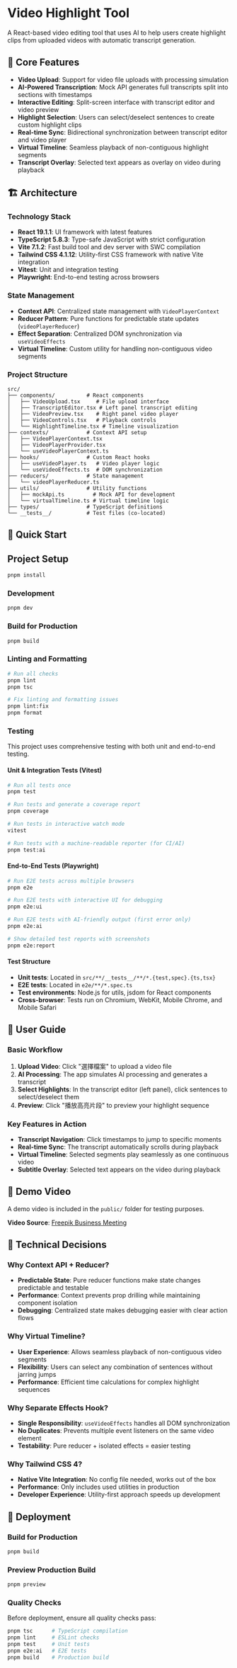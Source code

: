 # Video Highlight Tool

A React-based video editing tool that uses AI to help users create highlight clips from uploaded videos with automatic transcript generation.

## 🎯 Core Features

- **Video Upload**: Support for video file uploads with processing simulation
- **AI-Powered Transcription**: Mock API generates full transcripts split into sections with timestamps
- **Interactive Editing**: Split-screen interface with transcript editor and video preview
- **Highlight Selection**: Users can select/deselect sentences to create custom highlight clips
- **Real-time Sync**: Bidirectional synchronization between transcript editor and video player
- **Virtual Timeline**: Seamless playback of non-contiguous highlight segments
- **Transcript Overlay**: Selected text appears as overlay on video during playback

## 🏗️ Architecture

### Technology Stack

- **React 19.1.1**: UI framework with latest features
- **TypeScript 5.8.3**: Type-safe JavaScript with strict configuration
- **Vite 7.1.2**: Fast build tool and dev server with SWC compilation
- **Tailwind CSS 4.1.12**: Utility-first CSS framework with native Vite integration
- **Vitest**: Unit and integration testing
- **Playwright**: End-to-end testing across browsers

### State Management

- **Context API**: Centralized state management with `VideoPlayerContext`
- **Reducer Pattern**: Pure functions for predictable state updates (`videoPlayerReducer`)
- **Effect Separation**: Centralized DOM synchronization via `useVideoEffects`
- **Virtual Timeline**: Custom utility for handling non-contiguous video segments

### Project Structure

```
src/
├── components/          # React components
│   ├── VideoUpload.tsx     # File upload interface
│   ├── TranscriptEditor.tsx # Left panel transcript editing
│   ├── VideoPreview.tsx    # Right panel video player
│   ├── VideoControls.tsx   # Playback controls
│   └── HighlightTimeline.tsx # Timeline visualization
├── contexts/            # Context API setup
│   ├── VideoPlayerContext.tsx
│   ├── VideoPlayerProvider.tsx
│   └── useVideoPlayerContext.ts
├── hooks/               # Custom React hooks
│   ├── useVideoPlayer.ts   # Video player logic
│   └── useVideoEffects.ts  # DOM synchronization
├── reducers/            # State management
│   └── videoPlayerReducer.ts
├── utils/               # Utility functions
│   ├── mockApi.ts         # Mock API for development
│   └── virtualTimeline.ts # Virtual timeline logic
├── types/               # TypeScript definitions
└── __tests__/           # Test files (co-located)
```

## 🚀 Quick Start

## Project Setup

```sh
pnpm install
```

### Development

```sh
pnpm dev
```

### Build for Production

```sh
pnpm build
```

### Linting and Formatting

```sh
# Run all checks
pnpm lint
pnpm tsc

# Fix linting and formatting issues
pnpm lint:fix
pnpm format
```

### Testing

This project uses comprehensive testing with both unit and end-to-end testing.

#### Unit & Integration Tests (Vitest)

```sh
# Run all tests once
pnpm test

# Run tests and generate a coverage report
pnpm coverage

# Run tests in interactive watch mode
vitest

# Run tests with a machine-readable reporter (for CI/AI)
pnpm test:ai
```

#### End-to-End Tests (Playwright)

```sh
# Run E2E tests across multiple browsers
pnpm e2e

# Run E2E tests with interactive UI for debugging
pnpm e2e:ui

# Run E2E tests with AI-friendly output (first error only)
pnpm e2e:ai

# Show detailed test reports with screenshots
pnpm e2e:report
```

#### Test Structure

- **Unit tests**: Located in `src/**/__tests__/**/*.{test,spec}.{ts,tsx}`
- **E2E tests**: Located in `e2e/**/*.spec.ts`
- **Test environments**: Node.js for utils, jsdom for React components
- **Cross-browser**: Tests run on Chromium, WebKit, Mobile Chrome, and Mobile Safari

## 📖 User Guide

### Basic Workflow

1. **Upload Video**: Click "選擇檔案" to upload a video file
2. **AI Processing**: The app simulates AI processing and generates a transcript
3. **Select Highlights**: In the transcript editor (left panel), click sentences to select/deselect them
4. **Preview**: Click "播放高亮片段" to preview your highlight sequence

### Key Features in Action

- **Transcript Navigation**: Click timestamps to jump to specific moments
- **Real-time Sync**: The transcript automatically scrolls during playback
- **Virtual Timeline**: Selected segments play seamlessly as one continuous video
- **Subtitle Overlay**: Selected text appears on the video during playback

## 🎥 Demo Video

A demo video is included in the `public/` folder for testing purposes.

**Video Source**: [Freepik Business Meeting](https://www.freepik.com/free-video/businessman-explaining-wind-turbine-model-showing-data-graph-meeting-office_175303)

## 🔧 Technical Decisions

### Why Context API + Reducer?

- **Predictable State**: Pure reducer functions make state changes predictable and testable
- **Performance**: Context prevents prop drilling while maintaining component isolation
- **Debugging**: Centralized state makes debugging easier with clear action flows

### Why Virtual Timeline?

- **User Experience**: Allows seamless playback of non-contiguous video segments
- **Flexibility**: Users can select any combination of sentences without jarring jumps
- **Performance**: Efficient time calculations for complex highlight sequences

### Why Separate Effects Hook?

- **Single Responsibility**: `useVideoEffects` handles all DOM synchronization
- **No Duplicates**: Prevents multiple event listeners on the same video element
- **Testability**: Pure reducer + isolated effects = easier testing

### Why Tailwind CSS 4?

- **Native Vite Integration**: No config file needed, works out of the box
- **Performance**: Only includes used utilities in production
- **Developer Experience**: Utility-first approach speeds up development

## 🚀 Deployment

### Build for Production

```sh
pnpm build
```

### Preview Production Build

```sh
pnpm preview
```

### Quality Checks

Before deployment, ensure all quality checks pass:

```sh
pnpm tsc      # TypeScript compilation
pnpm lint     # ESLint checks
pnpm test     # Unit tests
pnpm e2e:ai   # E2E tests
pnpm build    # Production build
```
